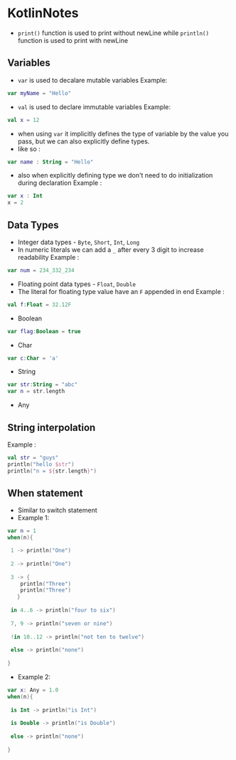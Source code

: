 # KotlinNotes

- `print()` function is used to print without newLine while `println()` function is used to print with newLine

## Variables
   
   - `var` is used to decalare mutable variables
   Example: 
   ```kotlin
   var myName = "Hello"
   ```
    
   - `val` is used to declare immutable variables
   Example: 
   ```kotlin
   val x = 12
   ```
   
   - when using `var` it implicitly defines the type of variable by the value you pass, but we can also explicitly define types.
   - like so : 
   ```kotlin
   var name : String = "Hello" 
   ```
   - also when explicitly defining type we don't need to do initialization during declaration
   Example : 
   ```kotlin
   var x : Int
   x = 2
   ```
   
## Data Types

   - Integer data types - `Byte`, `Short`, `Int`, `Long`
   - In numeric literals we can add a `_` after every 3 digit to increase readability
   Example : 
   ```kotlin
   var num = 234_332_234
   ```
   
   - Floating point data types - `Float`, `Double`
   - The literal for floating type value have an `F` appended in end
   Example : 
   ```kotlin
   val f:Float = 32.12F
   ```
    
   - Boolean
   ```kotlin
   var flag:Boolean = true
   ```
   
   - Char
   ```kotlin
   var c:Char = 'a'
   ```
   
   - String
   ```kotlin
   var str:String = "abc"
   var n = str.length
   ```
   - Any

## String interpolation

  Example :
  ```kotlin
  val str = "guys"
  println("hello $str")
  println("n = ${str.length}")
  ```

## When statement
  - Similar to switch statement
  - Example 1:
  ```kotlin
  var n = 1
  when(n){
  
   1 -> println("One")
   
   2 -> println("One")
   
   3 -> {
      println("Three")
      println("Three")
     }
     
   in 4..6 -> println("four to six")
   
   7, 9 -> println("seven or nine")
   
   !in 10..12 -> println("not ten to twelve")
   
   else -> println("none")
   
  }
  ```
  
  - Example 2:
  ```kotlin
  var x: Any = 1.0
  when(n){
   
   is Int -> println("is Int")
   
   is Double -> println("is Double")
   
   else -> println("none")
   
  }
